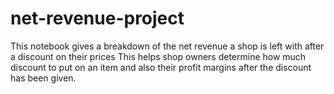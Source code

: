 # net-revenue-project
This notebook gives a breakdown of the net revenue a shop is left with after a discount on their prices
This helps shop owners determine how much discount to put on an item and also their profit margins after the discount has been given.
